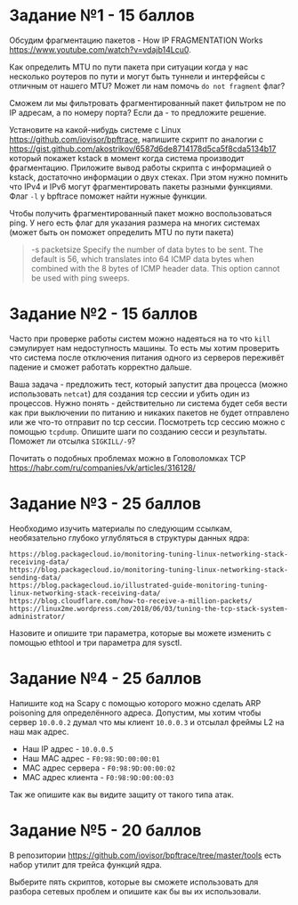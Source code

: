 # Задание №1 - 15 баллов

Обсудим фрагментацию пакетов - How IP FRAGMENTATION Works https://www.youtube.com/watch?v=vdajb14Lcu0.

Как определить MTU по пути пакета при ситуации когда у нас несколько роутеров по пути и могут быть туннели и интерфейсы с отличным от нашего MTU? Может ли нам помочь `do not fragment` флаг?

Cможем ли мы фильтровать фрагментированный пакет фильтром не по IP адресам, а по номеру порта? Если да - то предложите решение.

Установите на какой-нибудь системе с Linux https://github.com/iovisor/bpftrace, напишите скрипт по аналогии с https://gist.github.com/akostrikov/6587d6de8714178d5ca5f8cda5134b17 который покажет kstack в момент когда система производит фрагментацию. Приложите вывод работы скрипта с информацией о kstack, достаточно информации о двух стеках. При этом нужно помнить что IPv4 и IPv6 могут фрагментировать пакеты разными функциями. Флаг `-l` у bpftrace поможет найти нужные функции.

Чтобы получить фрагментированный пакет можно воспользоваться ping. У него есть флаг для указания размера на многих системах (может быть он поможет определить MTU по пути пакета) 
> -s packetsize Specify the number of data bytes to be sent. The default is 56, which translates into 64 ICMP data bytes when combined with the 8 bytes of ICMP header data. This option cannot be used with ping sweeps.

# Задание №2 - 15 баллов

Часто при проверке работы систем можно надеяться на то что `kill` сэмулирует нам недоступность машины. То есть мы хотим проверить что система после отключения питания одного из серверов переживёт падение и сможет работать корректно дальше.

Ваша задача - предложить тест, который запустит два процесса (можно использовать `netcat`) для создания tcp сессии и убить один из процессов. Нужно понять - действительно ли система будет себя вести как при выключении по питанию и никаких пакетов не будет отправлено или же что-то отправит по tcp сессии. Посмотреть tcp сессию можно с помощью `tcpdump`. Опишите шаги по созданию сесси и результаты. Поможет ли отсылка `SIGKILL/-9`?

Почитать о подобных проблемах можно в Головоломках TCP https://habr.com/ru/companies/vk/articles/316128/

# Задание №3 - 25 баллов

Необходимо изучить материалы по следующим ссылкам, необязательно глубоко углубляться в структуры данных ядра:

    https://blog.packagecloud.io/monitoring-tuning-linux-networking-stack-receiving-data/
    https://blog.packagecloud.io/monitoring-tuning-linux-networking-stack-sending-data/
    https://blog.packagecloud.io/illustrated-guide-monitoring-tuning-linux-networking-stack-receiving-data/
    https://blog.cloudflare.com/how-to-receive-a-million-packets/
    https://linux2me.wordpress.com/2018/06/03/tuning-the-tcp-stack-system-administrator/

Назовите и опишите три параметра, которые вы можете изменить с помощью ethtool и три параметра для sysctl.
# Задание №4 - 25 баллов

Напишите код на Scapy c помощью которого можно сделать ARP poisoning для определённого адреса. Допустим, мы хотим чтобы сервер `10.0.0.2` думал что мы клиент `10.0.0.3` и отсылал фреймы L2 на наш мак адрес.

- Наш IP адрес - `10.0.0.5`
- Наш MAC адрес - `F0:98:9D:00:00:01`
- MAC адрес сервера - `F0:98:9D:00:00:02`
- MAC адрес клиента - `F0:98:9D:00:00:03`

Так же опишите как вы видите защиту от такого типа атак.

# Задание №5 - 20 баллов

В репозитории https://github.com/iovisor/bpftrace/tree/master/tools есть набор утилит для трейса функций ядра.

Выберите пять скриптов, которые вы сможете использовать для разбора сетевых проблем и опишите как бы вы их использовали.
